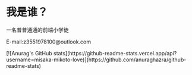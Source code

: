 <h1>我是谁？</h1>
<p>一名普普通通的前端小学徒</p>
<p>E-mail:z3551978100@outlook.com</p>
<!---
misaka-mikoto-love/misaka-mikoto-love is a ✨ special ✨ repository because its `README.md` (this file) appears on your GitHub profile.
You can click the Preview link to take a look at your changes.
--->
[![Anurag's GitHub stats](https://github-readme-stats.vercel.app/api?username=misaka-mikoto-love)](https://github.com/anuraghazra/github-readme-stats)
